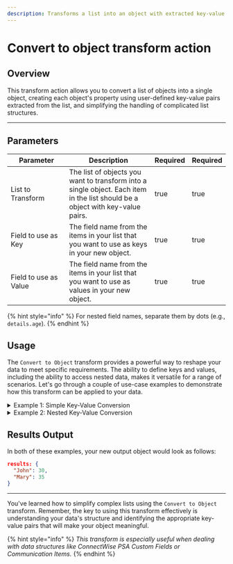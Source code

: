 ```yaml
---
description: Transforms a list into an object with extracted key-value pairs.
---
```


# Convert to object transform action

## Overview

This transform action allows you to convert a list of objects into a single object, creating each object's property using user-defined key-value pairs extracted from the list, and simplifying the handling of complicated list structures.

***

## Parameters

<table><thead><tr><th width="217">Parameter</th><th width="417.3333333333333">Description</th><th data-type="checkbox">Required</th><th data-hidden data-type="checkbox">Required</th></tr></thead><tbody><tr><td>List to Transform</td><td>The list of objects you want to transform into a single object. Each item in the list should be a object with key-value pairs.</td><td>true</td><td>true</td></tr><tr><td>Field to use as Key</td><td>The field name from the items in your list that you want to use as keys in your new object.</td><td>true</td><td>true</td></tr><tr><td>Field to use as Value</td><td>The field name from the items in your list that you want to use as values in your new object.</td><td>true</td><td>true</td></tr></tbody></table>

{% hint style="info" %}
For nested field names, separate them by dots (e.g., `details.age`).
{% endhint %}

## Usage

The `Convert to Object` transform provides a powerful way to reshape your data to meet specific requirements. The ability to define keys and values, including the ability to access nested data, makes it versatile for a range of scenarios. Let's go through a couple of use-case examples to demonstrate how this transform can be applied to your data.

<details>

<summary>Example 1: Simple Key-Value Conversion</summary>

Let's assume we have this list of objects called `mylist`:

```json
mylist: [
  {
    name: "John",
    age: 30,
    hobbies: ["golf", "reading"],
  },
  {
    name: "Mary",
    age: 35,
    hobbies: ["cooking", "music"],
  },
]
```

**Action Parameters:**

We want to create a new object where the keys are the `name` field and the values are the `age` field. We would use the following parameters:

```json
key_field: name
value_field: age
```

**Jinja2 Equivalent:**

```jinja2
{% raw %}
{% set new_object = {} %}
{% for item in mylist %}
  {% set _ = new_object.update({item['name']: item['age']}) %}
{% endfor %}
{% endraw %}


```

</details>

<details>

<summary>Example 2: Nested Key-Value Conversion</summary>

Now, let's consider a list of objects where some fields are nested:

```json
mylist: [
  {
    name: "John",
    details: {
      age: 30,
      occupation: "Engineer"
    },
    hobbies: ["golf", "reading"],
  },
  {
    name: "Mary",
    details: {
      age: 35,
      occupation: "Doctor"
    },
    hobbies: ["cooking", "music"],
  },
]
```

**Action Parameters:**

In this case, the `age` field is nested under the `details` object. So, to create an object where the keys are the `name` field and the values are the `age` field nested under `details`, we would use the following parameters:

```json
key_field: name
value_field: details.age
```

**Jinja2 Equivalent:**

```jinja2
{% raw %}
{% set new_object = {} %}
{% for item in mylist %}
  {% set _ = new_object.update({item['name']: item['details']['age']}) %}
{% endfor %}
{% endraw %}


```

</details>

## Results Output

In both of these examples, your new output object would look as follows:

```json
results: {
  "John": 30,
  "Mary": 35
}
```

***

You've learned how to simplify complex lists using the `Convert to Object` transform. Remember, the key to using this transform effectively is understanding your data's structure and identifying the appropriate key-value pairs that will make your object meaningful.

{% hint style="info" %}
_This transform is especially useful when dealing with data structures like ConnectWise PSA Custom Fields or Communication Items._
{% endhint %}
